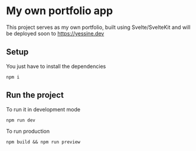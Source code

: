 # My own portfolio app

This project serves as my own portfolio, built using Svelte/SvelteKit and will be deployed soon to https://yessine.dev

## Setup
You just have to install the dependencies

```npm i```

## Run the project
To run it in development mode

```npm run dev``` 

To run production

```npm build && npm run preview``` 
